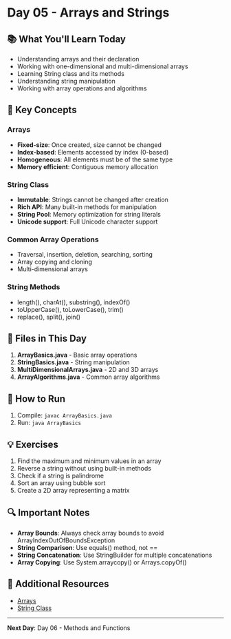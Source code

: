 # Day 05 - Arrays and Strings

## 📚 What You'll Learn Today

- Understanding arrays and their declaration
- Working with one-dimensional and multi-dimensional arrays
- Learning String class and its methods
- Understanding string manipulation
- Working with array operations and algorithms

## 🎯 Key Concepts

### Arrays
- **Fixed-size**: Once created, size cannot be changed
- **Index-based**: Elements accessed by index (0-based)
- **Homogeneous**: All elements must be of the same type
- **Memory efficient**: Contiguous memory allocation

### String Class
- **Immutable**: Strings cannot be changed after creation
- **Rich API**: Many built-in methods for manipulation
- **String Pool**: Memory optimization for string literals
- **Unicode support**: Full Unicode character support

### Common Array Operations
- Traversal, insertion, deletion, searching, sorting
- Array copying and cloning
- Multi-dimensional arrays

### String Methods
- length(), charAt(), substring(), indexOf()
- toUpperCase(), toLowerCase(), trim()
- replace(), split(), join()

## 📁 Files in This Day

1. **ArrayBasics.java** - Basic array operations
2. **StringBasics.java** - String manipulation
3. **MultiDimensionalArrays.java** - 2D and 3D arrays
4. **ArrayAlgorithms.java** - Common array algorithms

## 🚀 How to Run

1. Compile: `javac ArrayBasics.java`
2. Run: `java ArrayBasics`

## 💡 Exercises

1. Find the maximum and minimum values in an array
2. Reverse a string without using built-in methods
3. Check if a string is palindrome
4. Sort an array using bubble sort
5. Create a 2D array representing a matrix

## 🔍 Important Notes

- **Array Bounds**: Always check array bounds to avoid ArrayIndexOutOfBoundsException
- **String Comparison**: Use equals() method, not ==
- **String Concatenation**: Use StringBuilder for multiple concatenations
- **Array Copying**: Use System.arraycopy() or Arrays.copyOf()

## 📖 Additional Resources

- [Arrays](https://docs.oracle.com/javase/tutorial/java/nutsandbolts/arrays.html)
- [String Class](https://docs.oracle.com/javase/8/docs/api/java/lang/String.html)

---

**Next Day**: Day 06 - Methods and Functions 